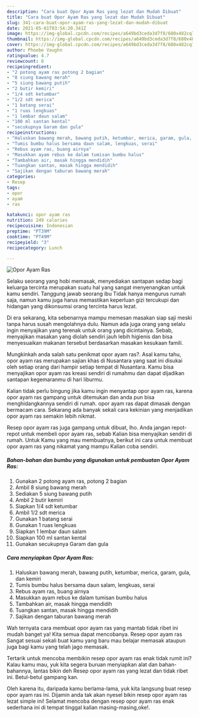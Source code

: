 ```yaml
---
description: "Cara buat Opor Ayam Ras yang lezat dan Mudah Dibuat"
title: "Cara buat Opor Ayam Ras yang lezat dan Mudah Dibuat"
slug: 341-cara-buat-opor-ayam-ras-yang-lezat-dan-mudah-dibuat
date: 2021-05-01T03:54:20.341Z
image: https://img-global.cpcdn.com/recipes/a649bd3ceda3d7f8/680x482cq70/opor-ayam-ras-foto-resep-utama.jpg
thumbnail: https://img-global.cpcdn.com/recipes/a649bd3ceda3d7f8/680x482cq70/opor-ayam-ras-foto-resep-utama.jpg
cover: https://img-global.cpcdn.com/recipes/a649bd3ceda3d7f8/680x482cq70/opor-ayam-ras-foto-resep-utama.jpg
author: Phoebe Vaughn
ratingvalue: 4.7
reviewcount: 8
recipeingredient:
- "2 potong ayam ras potong 2 bagian"
- "8 siung bawang merah"
- "5 siung bawang putih"
- "2 butir kemiri"
- "1/4 sdt ketumbar"
- "1/2 sdt merica"
- "1 batang serai"
- "1 ruas lengkuas"
- "1 lembar daun salam"
- "100 ml santan kental"
- "secukupnya Garam dan gula"
recipeinstructions:
- "Haluskan bawang merah, bawang putih, ketumbar, merica, garam, gula, dan kemiri"
- "Tumis bumbu halus bersama daun salam, lengkuas, serai"
- "Rebus ayam ras, buang airnya"
- "Masukkan ayam rebus ke dalam tumisan bumbu halus"
- "Tambahkan air, masak hingga mendidih"
- "Tuangkan santan, masak hingga mendidih"
- "Sajikan dengan taburan bawang merah"
categories:
- Resep
tags:
- opor
- ayam
- ras

katakunci: opor ayam ras 
nutrition: 249 calories
recipecuisine: Indonesian
preptime: "PT39M"
cooktime: "PT49M"
recipeyield: "3"
recipecategory: Lunch

---
```



![Opor Ayam Ras](https://img-global.cpcdn.com/recipes/a649bd3ceda3d7f8/680x482cq70/opor-ayam-ras-foto-resep-utama.jpg)

Selaku seorang yang hobi memasak, menyediakan santapan sedap bagi keluarga tercinta merupakan suatu hal yang sangat menyenangkan untuk kamu sendiri. Tanggung jawab seorang ibu Tidak hanya mengurus rumah saja, namun kamu juga harus memastikan keperluan gizi tercukupi dan hidangan yang dikonsumsi orang tercinta harus lezat.

Di era  sekarang, kita sebenarnya mampu memesan masakan siap saji meski tanpa harus susah mengolahnya dulu. Namun ada juga orang yang selalu ingin menyajikan yang terenak untuk orang yang dicintainya. Sebab, menyajikan masakan yang diolah sendiri jauh lebih higienis dan bisa menyesuaikan makanan tersebut berdasarkan masakan kesukaan famili. 



Mungkinkah anda salah satu penikmat opor ayam ras?. Asal kamu tahu, opor ayam ras merupakan sajian khas di Nusantara yang saat ini disukai oleh setiap orang dari hampir setiap tempat di Nusantara. Kamu bisa menyajikan opor ayam ras kreasi sendiri di rumahmu dan dapat dijadikan santapan kegemaranmu di hari liburmu.

Kalian tidak perlu bingung jika kamu ingin menyantap opor ayam ras, karena opor ayam ras gampang untuk ditemukan dan anda pun bisa menghidangkannya sendiri di rumah. opor ayam ras dapat dimasak dengan bermacam cara. Sekarang ada banyak sekali cara kekinian yang menjadikan opor ayam ras semakin lebih nikmat.

Resep opor ayam ras juga gampang untuk dibuat, lho. Anda jangan repot-repot untuk membeli opor ayam ras, sebab Kalian bisa menyajikan sendiri di rumah. Untuk Kamu yang mau membuatnya, berikut ini cara untuk membuat opor ayam ras yang nikamat yang mampu Kalian coba sendiri.

<!--inarticleads1-->

##### Bahan-bahan dan bumbu yang digunakan untuk pembuatan Opor Ayam Ras:

1. Gunakan 2 potong ayam ras, potong 2 bagian
1. Ambil 8 siung bawang merah
1. Sediakan 5 siung bawang putih
1. Ambil 2 butir kemiri
1. Siapkan 1/4 sdt ketumbar
1. Ambil 1/2 sdt merica
1. Gunakan 1 batang serai
1. Gunakan 1 ruas lengkuas
1. Siapkan 1 lembar daun salam
1. Siapkan 100 ml santan kental
1. Gunakan secukupnya Garam dan gula




<!--inarticleads2-->

##### Cara menyiapkan Opor Ayam Ras:

1. Haluskan bawang merah, bawang putih, ketumbar, merica, garam, gula, dan kemiri
1. Tumis bumbu halus bersama daun salam, lengkuas, serai
1. Rebus ayam ras, buang airnya
1. Masukkan ayam rebus ke dalam tumisan bumbu halus
1. Tambahkan air, masak hingga mendidih
1. Tuangkan santan, masak hingga mendidih
1. Sajikan dengan taburan bawang merah




Wah ternyata cara membuat opor ayam ras yang mantab tidak ribet ini mudah banget ya! Kita semua dapat mencobanya. Resep opor ayam ras Sangat sesuai sekali buat kamu yang baru mau belajar memasak ataupun juga bagi kamu yang telah jago memasak.

Tertarik untuk mencoba membikin resep opor ayam ras enak tidak rumit ini? Kalau kamu mau, yuk kita segera buruan menyiapkan alat dan bahan-bahannya, lantas bikin deh Resep opor ayam ras yang lezat dan tidak ribet ini. Betul-betul gampang kan. 

Oleh karena itu, daripada kamu berlama-lama, yuk kita langsung buat resep opor ayam ras ini. Dijamin anda tak akan nyesel bikin resep opor ayam ras lezat simple ini! Selamat mencoba dengan resep opor ayam ras enak sederhana ini di tempat tinggal kalian masing-masing,oke!.

